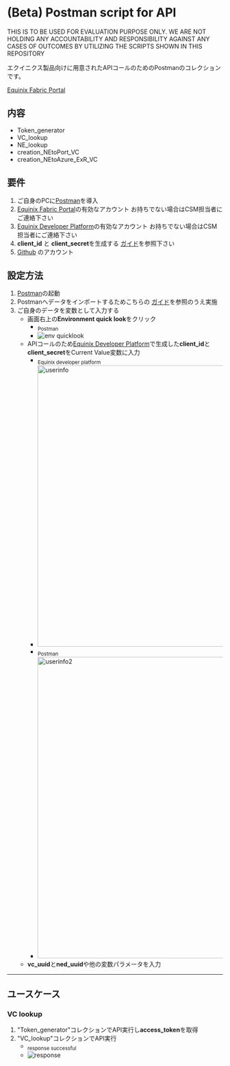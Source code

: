 # (Beta) Postman script for API
THIS IS TO BE USED FOR EVALUATION PURPOSE ONLY. WE ARE NOT HOLDING ANY ACCOUNTABILITY AND RESPONSIBILITY AGAINST ANY CASES OF OUTCOMES BY UTILIZING THE SCRIPTS SHOWN IN THIS REPOSITORY 

エクイニクス製品向けに用意されたAPIコールのためのPostmanのコレクションです。

[Equinix Fabric Portal](https://fabric.equinix.com/)

## 内容
- Token_generator
- VC_lookup
- NE_lookup
- creation_NEtoPort_VC
- creation_NEtoAzure_ExR_VC

## 要件
1. ご自身のPCに[Postman](https://www.postman.com/downloads/)を導入
2. [Equinix Fabric Portal](https://fabric.equinix.com/)の有効なアカウント お持ちでない場合はCSM担当者にご連絡下さい
3. [Equinix Developer Platform](https://developer.equinix.com/)の有効なアカウント お持ちでない場合はCSM担当者にご連絡下さい
4. **client_id** と **client_secret**を生成する [ガイド](https://developer.equinix.com/docs?page=/dev-docs/fabric/overview)を参照下さい
5.  [Github](https://github.com/) のアカウント

## 設定方法
1. [Postman](https://www.postman.com/)の起動
2. Postmanへデータをインポートするためこちらの [ガイド](https://learning.postman.com/docs/getting-started/importing-and-exporting-data/#importing-from-github-repositories)を参照のうえ実施
3. ご自身のデータを変数として入力する
   - 画面右上の**Environment quick look**をクリック
     - <sub>Postman</sub>
     - ![env quicklook](https://user-images.githubusercontent.com/109955201/193489769-ee15fbdf-7e55-4c93-9621-3630e2fbcde8.png)
   - APIコールのため[Equinix Developer Platform](https://developer.equinix.com/)で生成した**client_id**と**client_secret**をCurrent Value変数に入力
     - <sub>Equinix developer platform</sub>
     - <img width="656" alt="userinfo" src="https://user-images.githubusercontent.com/109955201/193498978-87897281-25d6-4c3f-bd26-3532dccc2658.png">
     - <sub>Postman</sub>
     - <img width="703" alt="userinfo2" src="https://user-images.githubusercontent.com/109955201/193501814-47b94912-ef0b-4b5c-9e23-b5cbbf3d8700.png">
   - **vc_uuid**と**ned_uuid**や他の変数パラメータを入力

---
## ユースケース

### VC lookup

1. "Token_generator"コレクションでAPI実行し**access_token**を取得
2. "VC_lookup"コレクションでAPI実行
   - <sub>response successful</sub>
   - ![response](https://user-images.githubusercontent.com/109955201/193509583-0e1c055c-2b3e-4141-88d5-4ac91b88fdaf.png)

